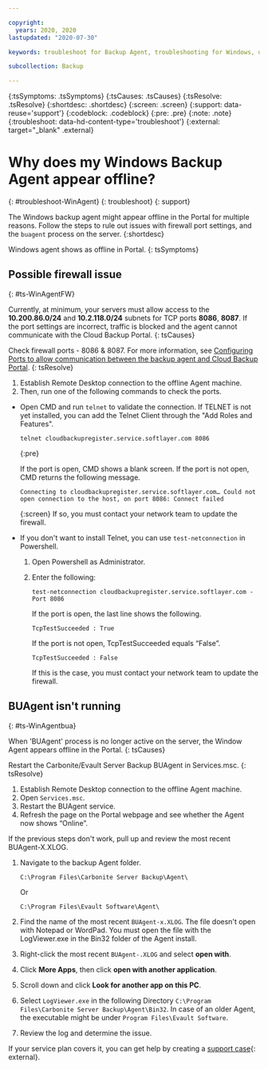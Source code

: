 ```yaml
---

copyright:
  years: 2020, 2020
lastupdated: "2020-07-30"

keywords: troubleshoot for Backup Agent, troubleshooting for Windows, question about Windows backup agent, troubleshooting backup, backup agent offline

subcollection: Backup

---
```


{:tsSymptoms: .tsSymptoms}
{:tsCauses: .tsCauses}
{:tsResolve: .tsResolve}
{:shortdesc: .shortdesc}
{:screen: .screen}
{:support: data-reuse='support'}
{:codeblock: .codeblock}
{:pre: .pre}
{:note: .note}
{:troubleshoot: data-hd-content-type='troubleshoot'}
{:external: target="_blank" .external}


# Why does my Windows Backup Agent appear offline?
{: #troubleshoot-WinAgent}
{: troubleshoot}
{: support}

The Windows backup agent might appear offline in the Portal for multiple reasons. Follow the steps to rule out issues with firewall port settings, and the `buagent` process on the server.
{:shortdesc}

Windows agent shows as offline in Portal.
{: tsSymptoms}

## Possible firewall issue
{: #ts-WinAgentFW}

Currently, at minimum, your servers must allow access to the **10.200.86.0/24** and **10.2.118.0/24** subnets for TCP ports **8086**, **8087**. If the port settings are incorrect, traffic is blocked and the agent cannot communicate with the Cloud Backup Portal.
{: tsCauses}

Check firewall ports - 8086 & 8087. For more information, see [Configuring Ports to allow communication between the backup agent and Cloud Backup Portal](/docs/Backup?topic=Backup-portinfo).
{: tsResolve}

1. Establish Remote Desktop connection to the offline Agent machine.
2. Then, run one of the following commands to check the ports.

  * Open CMD and run `telnet` to validate the connection. If TELNET is not yet installed, you can add the Telnet Client through the "Add Roles and Features".
    ```
    telnet cloudbackupregister.service.softlayer.com 8086
    ```
    {:pre}

    If the port is open, CMD shows a blank screen. If the port is not open, CMD returns the following message.
    ```
    Connecting to cloudbackupregister.service.softlayer.com… Could not open connection to the host, on port 8086: Connect failed
    ```
    {:screen}
    If so, you must contact your network team to update the firewall.

  * If you don't want to install Telnet, you can use `test-netconnection` in Powershell.
    1. Open Powershell as Administrator.
    2. Enter the following:
       ```
       test-netconnection cloudbackupregister.service.softlayer.com -Port 8086
       ```
       If the port is open, the last line shows the following.
       ```
       TcpTestSucceeded : True
       ```

       If the port is not open, TcpTestSucceeded equals “False”.
       ```
       TcpTestSucceeded : False
       ```
       If this is the case, you must contact your network team to update the firewall.

## BUAgent isn't running
{: #ts-WinAgentbua}

When 'BUAgent' process is no longer active on the server, the Window Agent appears offline in the Portal.
{: tsCauses}

Restart the Carbonite/Evault Server Backup BUAgent in Services.msc.
{: tsResolve}

1. Establish Remote Desktop connection to the offline Agent machine.
1. Open `Services.msc`.
2. Restart the BUAgent service.
3. Refresh the page on the Portal webpage and see whether the Agent now shows “Online”.


If the previous steps don't work, pull up and review the most recent BUAgent-X.XLOG.

1. Navigate to the backup Agent folder.
   ```
   C:\Program Files\Carbonite Server Backup\Agent\
   ```

   Or
   ```
   C:\Program Files\Evault Software\Agent\
   ```

2. Find the name of the most recent `BUAgent-x.XLOG`. The file doesn't open with Notepad or WordPad. You must open the file with the LogViewer.exe in the Bin32 folder of the Agent install.
3. Right-click the most recent `BUAgent-.XLOG` and select **open with**.
4. Click **More Apps**, then click **open with another application**.
5. Scroll down and click **Look for another app on this PC**.
6. Select `LogViewer.exe` in the following Directory `C:\Program Files\Carbonite Server Backup\Agent\Bin32`. In case of an older Agent, the executable might be under `Program Files\Evault Software`.
7. Review the log and determine the issue.

If your service plan covers it, you can get help by creating a [support case](https://cloud.ibm.com/unifiedsupport/supportcenter){: external}.

